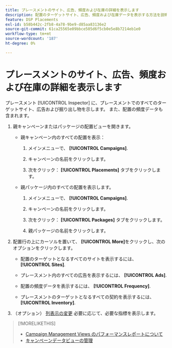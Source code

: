```yaml
---
title: プレースメントのサイト、広告、頻度および在庫の詳細を表示します
description: 配置のターゲットサイト、広告、頻度および在庫データを表示する方法を説明します。
feature: DSP Placements
exl-id: b58b442c-2fb8-4a78-9be9-d85aa83136e2
source-git-commit: 61ca25565e09bbce505d6f5cb0e5e8b7214eb1e0
workflow-type: tm+mt
source-wordcount: '187'
ht-degree: 0%

---
```


# プレースメントのサイト、広告、頻度および在庫の詳細を表示します

プレースメント [!UICONTROL Inspector] に、プレースメントでのすべてのターゲットサイト、広告および掘り出し物を示します。 また、配置の頻度データも含まれます。

1. 親キャンペーンまたはパッケージの配置ビューを開きます。

   * 親キャンペーン内のすべての配置を表示：

      1. メインメニューで、 **[!UICONTROL Campaigns]**.

      1. キャンペーンの名前をクリックします。

      1. 次をクリック： **[!UICONTROL Placements]** タブをクリックします。

   * 親パッケージ内のすべての配置を表示します。

      1. メインメニューで、 **[!UICONTROL Campaigns]**.

      1. キャンペーンの名前をクリックします。

      1. 次をクリック： **[!UICONTROL Packages]** タブをクリックします。

      1. 親パッケージの名前をクリックします。

1. 配置行の上にカーソルを置いて、 **[!UICONTROL More]**&#x200B;をクリックし、次のオプションをクリックします。

   * 配置のターゲットとなるすべてのサイトを表示するには、 **[!UICONTROL Sites]**.

   * プレースメント内のすべての広告を表示するには、 **[!UICONTROL Ads]**.

   * 配置の頻度データを表示するには、 **[!UICONTROL Frequency]**.

   * プレースメントのターゲットとなるすべての契約を表示するには、 **[!UICONTROL Inventory]**.

1. （オプション） [列表示の変更](campaign-data-views-manage.md#column-view-change) 必要に応じて、必要な指標を表示します。

>[!MORELIKETHIS]
>
>* [Campaign Management Views のパフォーマンスレポートについて](campaign-reports-about.md)
>* [キャンペーンデータビューの管理](campaign-data-views-manage.md)
